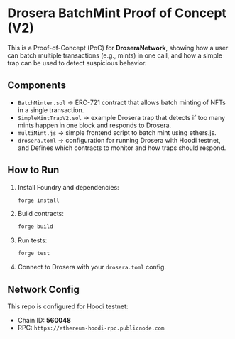 # Drosera BatchMint Proof of Concept (V2)

This is a Proof-of-Concept (PoC) for **DroseraNetwork**, showing how a user can batch multiple transactions (e.g., mints) in one call, and how a simple trap can be used to detect suspicious behavior.

## Components

- `BatchMinter.sol` → ERC-721 contract that allows batch minting of NFTs in a single transaction.
- `SimpleMintTrapV2.sol` → example Drosera trap that detects if too many mints happen in one block and responds to Drosera.
- `multiMint.js` → simple frontend script to batch mint using ethers.js.
- `drosera.toml` → configuration for running Drosera with Hoodi testnet, and Defines which contracts to monitor and how traps should respond.

## How to Run

1. Install Foundry and dependencies:
   ```bash
   forge install
   ```

2. Build contracts:
   ```bash
   forge build
   ```

3. Run tests:
   ```bash
   forge test
   ```

4. Connect to Drosera with your `drosera.toml` config.

## Network Config

This repo is configured for Hoodi testnet:
- Chain ID: **560048**
- RPC: `https://ethereum-hoodi-rpc.publicnode.com`

